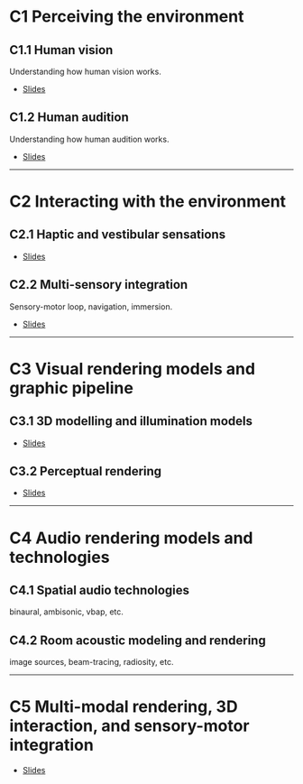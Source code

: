 # C1 Perceiving the environment


## C1.1 Human vision

Understanding how human vision works.

- [Slides](https://rasputin-cloud.ircam.fr/index.php/s/YrY4JApBGPpct5E)


## C1.2 Human audition

Understanding how human audition works.

- [Slides](https://rasputin-cloud.ircam.fr/index.php/s/2bpwyporWECBSbW)


***


# C2 Interacting with the environment


## C2.1 Haptic and vestibular sensations


- [Slides](https://rasputin-cloud.ircam.fr/index.php/s/ayzbazFKfmPLMHC)


## C2.2 Multi-sensory integration

Sensory-motor loop, navigation, immersion.

- [Slides](https://rasputin-cloud.ircam.fr/index.php/s/wHNyDQZKpTjmNc3)


***


# C3 Visual rendering models and graphic pipeline


## C3.1 3D modelling and illumination models


- [Slides](https://rasputin-cloud.ircam.fr/index.php/s/29JJSQaTXg4NwPW)


## C3.2 Perceptual rendering


- [Slides](https://rasputin-cloud.ircam.fr/index.php/s/ZbKJKzK8RZLYyi8)


***


# C4 Audio rendering models and technologies


## C4.1 Spatial audio technologies

binaural, ambisonic, vbap, etc.

<!-- - [Slides [empty]]() -->


## C4.2 Room acoustic modeling and rendering

image sources, beam-tracing, radiosity, etc.

<!-- - [Slides [empty]]() -->


***


# C5 Multi-modal rendering, 3D interaction, and sensory-motor integration

- [Slides](https://rasputin-cloud.ircam.fr/index.php/s/J3FYZLMBsKTQKCe)
